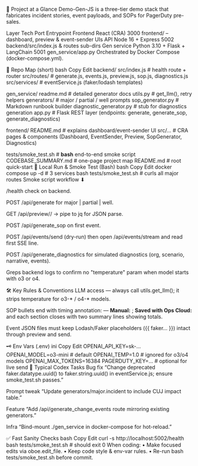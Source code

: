 🏁 Project at a Glance
Demo-Gen-JS is a three-tier demo stack that fabricates incident stories, event payloads, and SOPs for PagerDuty pre-sales.


Layer	Tech	Port	Entrypoint
Frontend	React (CRA)	3000	frontend/ – dashboard, preview & event-sender UIs
API	Node 16 + Express	5002	backend/src/index.js & routes sub-dirs
Gen service	Python 3.10 + Flask + LangChain	5001	gen_service/app.py
Orchestrated by Docker Compose (docker-compose.yml).

📂 Repo Map (short)
bash
Copy
Edit
backend/
  src/index.js            # health route + router
  src/routes/             # generate.js, events.js, preview.js, sop.js, diagnostics.js
  src/services/           # eventService.js (faker/lodash templates)

gen_service/
  readme.md               # detailed generator docs
  utils.py                # get_llm(), retry helpers
  generators/             # major / partial / well prompts
  sop_generator.py        # Markdown runbook builder
  diagnostic_generator.py # stub for diagnostics generation
  app.py                  # Flask REST layer (endpoints: generate, generate_sop, generate_diagnostics)

frontend/
  README.md               # explains dashboard/event-sender UI
  src/…                   # CRA pages & components (Dashboard, EventSender, Preview, SopGenerator, Diagnostics)

tests/smoke_test.sh       # **bash** end-to-end smoke script
CODEBASE_SUMMARY.md       # one-page project map
README.md                 # root quick-start
🔧 Local Run & Smoke Test (Bash)
bash
Copy
Edit
docker compose up -d        # 3 services
bash tests/smoke_test.sh    # curls all major routes
Smoke script workflow ⬇︎

/health check on backend.

POST /api/generate for major | partial | well.

GET /api/preview/<org>/<file> → pipe to jq for JSON parse.

POST /api/generate_sop on first event.

POST /api/events/send (dry-run) then open /api/events/stream and read first SSE line.

POST /api/generate_diagnostics for simulated diagnostics (org, scenario, narrative, events).

Greps backend logs to confirm no "temperature" param when model starts with o3 or o4.

🛠 Key Rules & Conventions
LLM access — always call utils.get_llm(); it strips temperature for o3-* / o4-* models.

SOP bullets end with timing annotation:
— **Manual:** <N min>; **Saved with Ops Cloud:** <N min>
and each section closes with two summary lines showing totals.

Event JSON files must keep Lodash/Faker placeholders ({{ faker… }}) intact through preview and send.

🗝 Env Vars (.env)
ini
Copy
Edit
OPENAI_API_KEY=sk-…
OPENAI_MODEL=o3-mini          # default
OPENAI_TEMP=1.0               # ignored for o3/o4 models
OPENAI_MAX_TOKENS=16384
PAGERDUTY_KEY=…               # optional for live send
🤖 Typical Codex Tasks
Bug fix
“Change deprecated faker.datatype.uuid() to faker.string.uuid() in eventService.js; ensure smoke_test.sh passes.”

Prompt tweak
“Update generators/major.incident to include CUJ impact table.”

Feature
“Add /api/generate_change_events route mirroring existing generators.”

Infra
“Bind-mount ./gen_service in docker-compose for hot-reload.”

✅ Fast Sanity Checks
bash
Copy
Edit
curl -s http://localhost:5002/health
bash tests/smoke_test.sh   # should exit 0
When coding:
• Make focused edits via oboe.edit_file.
• Keep code style & env-var rules.
• Re-run bash tests/smoke_test.sh before commit.